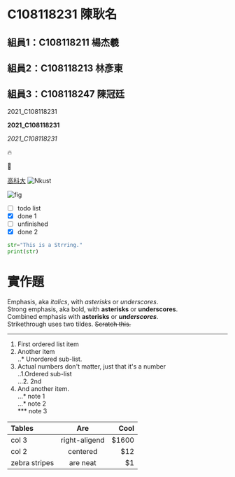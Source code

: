 # C108118231 陳耿名

## 組員1：C108118211 楊杰羲
## 組員2：C108118213 林彥東
## 組員3：C108118247 陳冠廷
         
2021_C108118231 

**2021_C108118231** 

*2021_C108118231*

:fire:

:apple:

[高科大](https://www.nkust.edu.tw/)
![Nkust](https://www.nkust.edu.tw/var/file/0/1000/img/513/182513897.png "NKUST")

![fig](https://img.tukuppt.com/bg_grid/00/18/32/2ppT8eAbr5.jpg!/fh/350 "海底風光")

- [ ] todo list
- [x] done 1
- [ ] unfinished
- [x] done 2

```python
str="This is a Strring."
print(str)
```
# 實作題
Emphasis, aka *italics*, with *asterisks* or *underscores*.  
Strong emphasis, aka bold, with **asterisks** or **underscores**.  
Combined emphasis with **asterisks** or ***underscores***.  
Strikethrough uses two tildes. ~~Scratch this.~~
***
1. First ordered list item
2. Another item  
..* Unordered sub-list.
3. Actual numbers don't matter, just that it's a number  
..1.Ordered sub-list  
...2. 2nd
4. And another item.  
...* note 1  
...* note 2  
*** note 3

| **Tables** | **Are** | **Cool** |
| :--------- | :-----: | -------: |
| col 3 | right-aligend | $1600 |
| col 2 | centered | $12 |
| zebra stripes | are neat | $1 |
